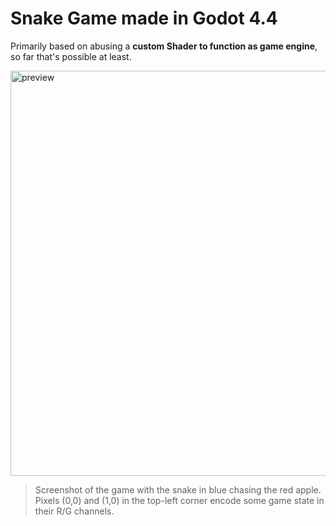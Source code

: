 # Snake Game made in Godot 4.4

Primarily based on abusing a **custom Shader to function as game engine**, so far that's possible at least.

<img width="1152" height="648" alt="preview" src="https://github.com/user-attachments/assets/1735dc54-e495-41c1-923f-577bcf6ec7c7" title="Screenshot of the game with the snake in blue chasing " />

> Screenshot of the game with the snake in blue chasing the red apple. Pixels (0,0) and (1,0) in the top-left corner encode some game state in their R/G channels.
